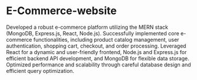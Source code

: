 # E-Commerce-website
Developed a robust e-commerce platform utilizing the MERN stack (MongoDB, Express.js, React, Node.js). Successfully implemented core e-commerce functionalities, including product catalog management, user authentication, shopping cart, checkout, and order processing. Leveraged React for a dynamic and user-friendly frontend, Node.js and Express.js for efficient backend API development, and MongoDB for flexible data storage. Optimized performance and scalability through careful database design and efficient query optimization.
